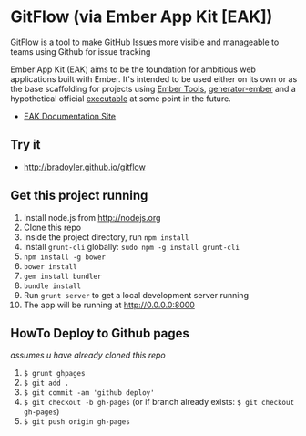 # GitFlow (via Ember App Kit [EAK]) 

GitFlow is a tool to make GitHub Issues more visible and manageable to teams using Github for issue tracking 

Ember App Kit (EAK) aims to be the foundation for ambitious web applications built with Ember. It's intended to be used either on its own or as the base scaffolding for projects using [Ember Tools](https://github.com/rpflorence/ember-tools), [generator-ember](https://github.com/yeoman/generator-ember) and a hypothetical official [executable](https://github.com/stefanpenner/ember-cli) at some point in the future.

* [EAK Documentation Site](http://stefanpenner.github.io/ember-app-kit/)

## Try it
- http://bradoyler.github.io/gitflow

## Get this project running 

1. Install node.js from http://nodejs.org
1. Clone this repo
1. Inside the project directory, run `npm install`
1. Install `grunt-cli` globally: `sudo npm -g install grunt-cli`
1. `npm install -g bower`
1. `bower install`
1. `gem install bundler`
1. `bundle install`
1. Run `grunt server` to get a local development server running
1. The app will be running at http://0.0.0.0:8000


## HowTo Deploy to Github pages 
_assumes u have already cloned this repo_

1. `$ grunt ghpages`
1. `$ git add .` 
1. `$ git commit -am 'github deploy'` 
1. `$ git checkout -b gh-pages` (or if branch already exists: `$ git checkout gh-pages`)
1. `$ git push origin gh-pages`

